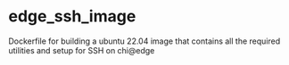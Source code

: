 # edge_ssh_image
Dockerfile for building a ubuntu 22.04 image that contains all the required utilities and setup for SSH on chi@edge
